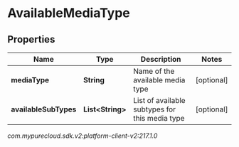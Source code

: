 # AvailableMediaType


## Properties

| Name | Type | Description | Notes |
| ------------ | ------------- | ------------- | ------------- |
| **mediaType** | **String** | Name of the available media type |  [optional] |
| **availableSubTypes** | **List&lt;String&gt;** | List of available subtypes for this media type |  [optional] |




_com.mypurecloud.sdk.v2:platform-client-v2:217.1.0_
